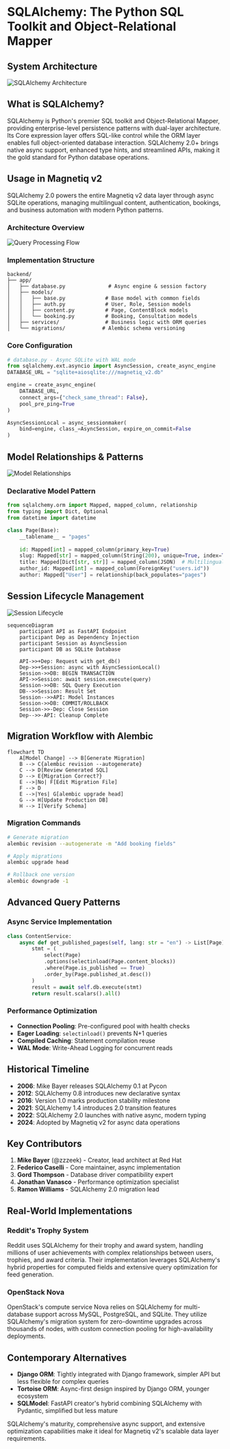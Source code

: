 # SQLAlchemy: The Python SQL Toolkit and Object-Relational Mapper

## System Architecture
![SQLAlchemy Architecture](../diagrams/assets/shorts/sqlalchemy_architecture.png)

## What is SQLAlchemy?

SQLAlchemy is Python's premier SQL toolkit and Object-Relational Mapper, providing enterprise-level persistence patterns with dual-layer architecture. Its Core expression layer offers SQL-like control while the ORM layer enables full object-oriented database interaction. SQLAlchemy 2.0+ brings native async support, enhanced type hints, and streamlined APIs, making it the gold standard for Python database operations.

## Usage in Magnetiq v2

SQLAlchemy 2.0 powers the entire Magnetiq v2 data layer through async SQLite operations, managing multilingual content, authentication, bookings, and business automation with modern Python patterns.

### Architecture Overview
![Query Processing Flow](../diagrams/assets/shorts/sqlalchemy_query_flow.png)

### Implementation Structure
```
backend/
├── app/
│   ├── database.py              # Async engine & session factory
│   ├── models/
│   │   ├── base.py             # Base model with common fields
│   │   ├── auth.py             # User, Role, Session models
│   │   ├── content.py          # Page, ContentBlock models
│   │   └── booking.py          # Booking, Consultation models
│   ├── services/               # Business logic with ORM queries
│   └── migrations/            # Alembic schema versioning
```

### Core Configuration
```python
# database.py - Async SQLite with WAL mode
from sqlalchemy.ext.asyncio import AsyncSession, create_async_engine
DATABASE_URL = "sqlite+aiosqlite:///magnetiq_v2.db"

engine = create_async_engine(
    DATABASE_URL,
    connect_args={"check_same_thread": False},
    pool_pre_ping=True
)

AsyncSessionLocal = async_sessionmaker(
    bind=engine, class_=AsyncSession, expire_on_commit=False
)
```

## Model Relationships & Patterns
![Model Relationships](../diagrams/assets/shorts/sqlalchemy_relationships.png)

### Declarative Model Pattern
```python
from sqlalchemy.orm import Mapped, mapped_column, relationship
from typing import Dict, Optional
from datetime import datetime

class Page(Base):
    __tablename__ = "pages"
    
    id: Mapped[int] = mapped_column(primary_key=True)
    slug: Mapped[str] = mapped_column(String(200), unique=True, index=True)
    title: Mapped[Dict[str, str]] = mapped_column(JSON)  # Multilingual
    author_id: Mapped[int] = mapped_column(ForeignKey("users.id"))
    author: Mapped["User"] = relationship(back_populates="pages")
```

## Session Lifecycle Management
![Session Lifecycle](../diagrams/assets/shorts/sqlalchemy_session_lifecycle.png)

```mermaid
sequenceDiagram
    participant API as FastAPI Endpoint
    participant Dep as Dependency Injection
    participant Session as AsyncSession
    participant DB as SQLite Database
    
    API->>+Dep: Request with get_db()
    Dep->>+Session: async with AsyncSessionLocal()
    Session->>DB: BEGIN TRANSACTION
    API->>Session: await session.execute(query)
    Session->>DB: SQL Query Execution
    DB-->>Session: Result Set
    Session-->>API: Model Instances
    Session->>DB: COMMIT/ROLLBACK
    Session->>-Dep: Close Session
    Dep-->>-API: Cleanup Complete
```

## Migration Workflow with Alembic

```mermaid
flowchart TD
    A[Model Change] --> B[Generate Migration]
    B --> C{alembic revision --autogenerate}
    C --> D[Review Generated SQL]
    D --> E{Migration Correct?}
    E -->|No| F[Edit Migration File]
    F --> D
    E -->|Yes| G[alembic upgrade head]
    G --> H[Update Production DB]
    H --> I[Verify Schema]
```

### Migration Commands
```bash
# Generate migration
alembic revision --autogenerate -m "Add booking fields"

# Apply migrations
alembic upgrade head

# Rollback one version
alembic downgrade -1
```

## Advanced Query Patterns

### Async Service Implementation
```python
class ContentService:
    async def get_published_pages(self, lang: str = "en") -> List[Page]:
        stmt = (
            select(Page)
            .options(selectinload(Page.content_blocks))
            .where(Page.is_published == True)
            .order_by(Page.published_at.desc())
        )
        result = await self.db.execute(stmt)
        return result.scalars().all()
```

### Performance Optimization
- **Connection Pooling**: Pre-configured pool with health checks
- **Eager Loading**: `selectinload()` prevents N+1 queries
- **Compiled Caching**: Statement compilation reuse
- **WAL Mode**: Write-Ahead Logging for concurrent reads

## Historical Timeline

- **2006**: Mike Bayer releases SQLAlchemy 0.1 at Pycon
- **2012**: SQLAlchemy 0.8 introduces new declarative syntax
- **2016**: Version 1.0 marks production stability milestone
- **2021**: SQLAlchemy 1.4 introduces 2.0 transition features
- **2022**: SQLAlchemy 2.0 launches with native async, modern typing
- **2024**: Adopted by Magnetiq v2 for async data operations

## Key Contributors

1. **Mike Bayer** (@zzzeek) - Creator, lead architect at Red Hat
2. **Federico Caselli** - Core maintainer, async implementation
3. **Gord Thompson** - Database driver compatibility expert
4. **Jonathan Vanasco** - Performance optimization specialist
5. **Ramon Williams** - SQLAlchemy 2.0 migration lead

## Real-World Implementations

### Reddit's Trophy System
Reddit uses SQLAlchemy for their trophy and award system, handling millions of user achievements with complex relationships between users, trophies, and award criteria. Their implementation leverages SQLAlchemy's hybrid properties for computed fields and extensive query optimization for feed generation.

### OpenStack Nova
OpenStack's compute service Nova relies on SQLAlchemy for multi-database support across MySQL, PostgreSQL, and SQLite. They utilize SQLAlchemy's migration system for zero-downtime upgrades across thousands of nodes, with custom connection pooling for high-availability deployments.

## Contemporary Alternatives

- **Django ORM**: Tightly integrated with Django framework, simpler API but less flexible for complex queries
- **Tortoise ORM**: Async-first design inspired by Django ORM, younger ecosystem
- **SQLModel**: FastAPI creator's hybrid combining SQLAlchemy with Pydantic, simplified but less mature

SQLAlchemy's maturity, comprehensive async support, and extensive optimization capabilities make it ideal for Magnetiq v2's scalable data layer requirements.
